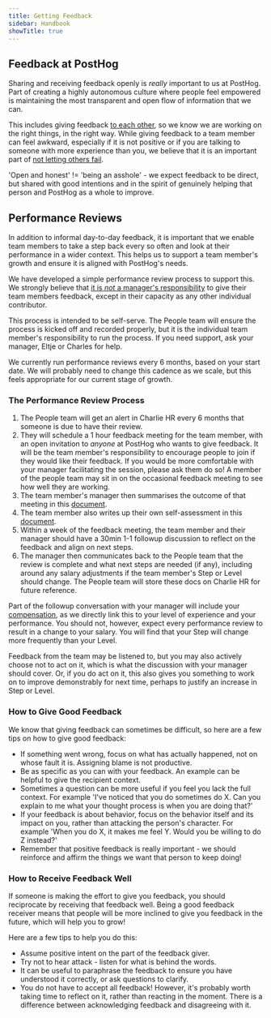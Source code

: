 ```yaml
---
title: Getting Feedback
sidebar: Handbook
showTitle: true
---
```


## Feedback at PostHog

Sharing and receiving feedback openly is _really_ important to us at PostHog. Part of creating a highly autonomous culture where people feel empowered is maintaining the most transparent and open flow of information that we can. 

This includes giving feedback [to each other](/handbook/company/values#tread-on-toes), so we know we are working on the right things, in the right way. While giving feedback to a team member can feel awkward, especially if it is not positive or if you are talking to someone with more experience than you, we believe that it is an important part of [not letting others fail](/handbook/company/culture#dont-let-others-fail). 

'Open and honest' != 'being an asshole' - we expect feedback to be direct, but shared with good intentions and in the spirit of genuinely helping that person and PostHog as a whole to improve. 

## Performance Reviews

In addition to informal day-to-day feedback, it is important that we enable team members to take a step back every so often and look at their performance in a wider context. This helps us to support a team member's growth and ensure it is aligned with PostHog's needs. 

We have developed a simple performance review process to support this. We strongly believe that [it is _not_ a manager's responsibility](/handbook/company/management) to give their team members feedback, except in their capacity as any other individual contributor. 

This process is intended to be self-serve. The People team will ensure the process is kicked off and recorded properly, but it is the individual team member's responsibility to run the process. If you need support, ask your manager, Eltje or Charles for help. 

We currently run performance reviews every 6 months, based on your start date. We will probably need to change this cadence as we scale, but this feels appropriate for our current stage of growth. 

### The Performance Review Process

1. The People team will get an alert in Charlie HR every 6 months that someone is due to have their review.
2. They will schedule a 1 hour feedback meeting for the team member, with an open invitation to _anyone_ at PostHog who wants to give feedback. It will be the team member's responsibility to encourage people to join if they would like their feedback. If you would be more comfortable with your manager facilitating the session, please ask them do so! A member of the people team may sit in on the occasional feedback meeting to see how well they are working. 
3. The team member's manager then summarises the outcome of that meeting in this [document](https://docs.google.com/document/d/1fxP0w_gNno7Y-2Uxw4uSYCaJTpvZpDXiFZ7lFPXsDpw/edit?usp=sharing).
4. The team member also writes up their own self-assessment in this [document](https://docs.google.com/document/d/1UbS9YkGDZsAhPsZmxRRI2g83ZuQzPwoQNQeJ7IGBm9I/edit?usp=sharing).
7. Within a week of the feedback meeting, the team member and their manager should have a 30min 1-1 followup discussion to reflect on the feedback and align on next steps.
8. The manager then communicates back to the People team that the review is complete and what next steps are needed (if any), including around any salary adjustments if the team member's Step or Level should change. The People team will store these docs on Charlie HR for future reference.

Part of the followup conversation with your manager will include your [compensation](/handbook/people/compensation), as we directly link this to your level of experience and your performance. You should not, however, expect every performance review to result in a change to your salary. You will find that your Step will change more frequently than your Level.

Feedback from the team may be listened to, but you may also actively choose not to act on it, which is what the discussion with your manager should cover. Or, if you do act on it, this also gives you something to work on to improve demonstrably for next time, perhaps to justify an increase in Step or Level.

### How to Give Good Feedback

We know that giving feedback can sometimes be difficult, so here are a few tips on how to give good feedback:

- If something went wrong, focus on what has actually happened, not on whose fault it is. Assigning blame is not productive. 
- Be as specific as you can with your feedback. An example can be helpful to give the recipient context. 
- Sometimes a question can be more useful if you feel you lack the full context. For example 'I've noticed that you do sometimes do X. Can you explain to me what your thought process is when you are doing that?' 
- If your feedback is about behavior, focus on the behavior itself and its impact on you, rather than attacking the person's character. For example 'When you do X, it makes me feel Y. Would you be willing to do Z instead?'
- Remember that positive feedback is really important - we should reinforce and affirm the things we want that person to keep doing!

### How to Receive Feedback Well

If someone is making the effort to give you feedback, you should reciprocate by receiving that feedback well. Being a good feedback receiver means that people will be more inclined to give you feedback in the future, which will help you to grow!

Here are a few tips to help you do this:

- Assume positive intent on the part of the feedback giver. 
- Try not to hear attack - listen for what is behind the words.
- It can be useful to paraphrase the feedback to ensure you have understood it correctly, or ask questions to clarify. 
- You do not have to accept all feedback! However, it's probably worth taking time to reflect on it, rather than reacting in the moment. There is a difference between acknowledging feedback and disagreeing with it. 
